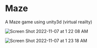 # Maze
A Maze game using unity3d (virtual reailty)

![Screen Shot 2022-11-07 at 1 22 08 AM](https://user-images.githubusercontent.com/79119095/200201704-8b4636d4-a4f5-4c61-8ebf-489765e84825.png)


![Screen Shot 2022-11-07 at 1 23 18 AM](https://user-images.githubusercontent.com/79119095/200201786-1814a155-eb70-4b2b-8165-9f11467fa838.png)
